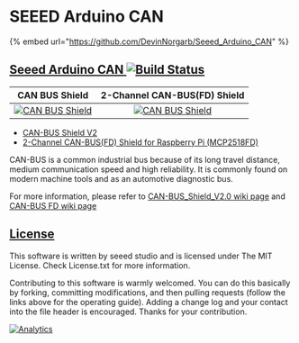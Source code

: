 # SEEED Arduino CAN



{% embed url="https://github.com/DevinNorgarb/Seeed_Arduino_CAN" %}

## [Seeed Arduino CAN ](https://github.com/DevinNorgarb/Seeed\_Arduino\_CAN#seeed-arduino-can--)[![Build Status](https://camo.githubusercontent.com/9f9657494d60a041ed1eeac25e14278289112485a71ee2d3d05c2207df706c20/68747470733a2f2f7472617669732d63692e636f6d2f53656565642d53747564696f2f43414e5f4255535f536869656c642e7376673f6272616e63683d6d6173746572)](https://travis-ci.com/Seeed-Studio/CAN\_BUS\_Shield) <a href="#user-content-seeed-arduino-can" id="user-content-seeed-arduino-can"></a>

|                                                                                                                                                                  CAN BUS Shield                                                                                                                                                                  |                                                                                                                                                                              2-Channel CAN-BUS(FD) Shield                                                                                                                                                                              |
| :----------------------------------------------------------------------------------------------------------------------------------------------------------------------------------------------------------------------------------------------------------------------------------------------------------------------------------------------: | :------------------------------------------------------------------------------------------------------------------------------------------------------------------------------------------------------------------------------------------------------------------------------------------------------------------------------------------------------------------------------------: |
| [![CAN BUS Shield](https://camo.githubusercontent.com/e9bb411314c0e689a747af53d8ebb61abd8c61086087c38911dbee5b0c825d7a/68747470733a2f2f73746174696373332e736565656473747564696f2e636f6d2f73656565642f66696c652f323031372d30382f62617a6161723532383532395f696d675f32363533612e6a7067)](https://www.seeedstudio.com/CAN-BUS-Shield-V2-p-2921.html) | [![CAN BUS Shield](https://camo.githubusercontent.com/6c16a248adc3d2179ca0d6dbf78a9171acac1e70921f789f8894011eaa14ce98/68747470733a2f2f66696c65732e736565656473747564696f2e636f6d2f77696b692f43414e4255532d4841542d666f722d5261737062657272792d50692f3130333939303536332532305f507265766965772d30372e706e67)](https://www.seeedstudio.com/CAN-BUS-FD-HAT-for-Raspberry-Pi-p-4742.html) |

* [CAN-BUS Shield V2](https://www.seeedstudio.com/CAN-BUS-Shield-V2-p-2921.html)
* [2-Channel CAN-BUS(FD) Shield for Raspberry Pi (MCP2518FD)](https://www.seeedstudio.com/CAN-BUS-FD-HAT-for-Raspberry-Pi-p-4742.html)

CAN-BUS is a common industrial bus because of its long travel distance, medium communication speed and high reliability. It is commonly found on modern machine tools and as an automotive diagnostic bus.

For more information, please refer to [CAN-BUS\_Shield\_V2.0 wiki page](http://wiki.seeedstudio.com/CAN-BUS\_Shield\_V2.0/) and [CAN-BUS FD wiki page](https://wiki.seeedstudio.com/2-Channel-CAN-BUS-FD-Shield-for-Raspberry-Pi/)

## [License](https://github.com/DevinNorgarb/Seeed\_Arduino\_CAN#license) <a href="#user-content-license" id="user-content-license"></a>

This software is written by seeed studio and is licensed under The MIT License. Check License.txt for more information.

Contributing to this software is warmly welcomed. You can do this basically by forking, committing modifications, and then pulling requests (follow the links above for the operating guide). Adding a change log and your contact into the file header is encouraged. Thanks for your contribution.

[![Analytics](https://camo.githubusercontent.com/37234c8274f3a4faec07985d434c555d9b57f4de4dc8709b9de1ce828936d2ca/68747470733a2f2f67612d626561636f6e2e61707073706f742e636f6d2f55412d34363538393130352d332f43414e5f4255535f536869656c64)](https://github.com/igrigorik/ga-beacon)
